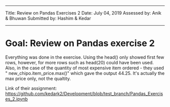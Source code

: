 
---
Title: Review on Pandas Exercises 2
Date: July 04, 2019
Assessed by: Anik & Bhuwan 
Submitted by: Hashim & Kedar

---

# Goal: Review on Pandas exercise 2

Everything was done in the exercise. Using the head() only showed first few rows, however, for more rows such as head(20) could have been used. Also, in the case of the quantity of most expensive item ordered - they used " new_chipo.item_price.max()" which gave the output 44.25. It's actually the max price only, not the qualtity. 

Link of their assignment: https://github.com/kedark2/Development/blob/test_branch/Pandas_Exercises_2.ipynb

